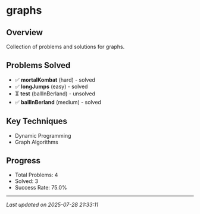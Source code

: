 # graphs

## Overview
Collection of problems and solutions for graphs.

## Problems Solved
- ✅ **mortalKombat** (hard) - solved
- ✅ **longJumps** (easy) - solved
- ⏳ **test** (ballInBerland) - unsolved
- ✅ **ballInBerland** (medium) - solved

## Key Techniques
- Dynamic Programming
- Graph Algorithms

## Progress
- Total Problems: 4
- Solved: 3
- Success Rate: 75.0%

---
*Last updated on 2025-07-28 21:33:11*
